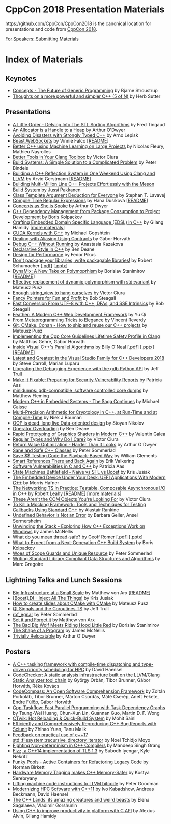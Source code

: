 CppCon 2018 Presentation Materials
==================================

https://github.com/CppCon/CppCon2018 is the canonical location for presentations
and code from [CppCon 2018](http://cppcon.org).

[For Speakers: Submitting Materials](Submitting.md)
# Index of Materials

## Keynotes

 - [Concepts - The Future of Generic Programming](Keynotes/concepts_the_future_of_generic_programming/concepts_the_future_of_generic_programming__bjarne_stroustrup__cppcon_2018.pdf) by Bjarne Stroustrup
 - [Thoughts on a more powerful and simpler C++ (5 of N)](Keynotes/thoughts_on_a_more_powerful_and_simpler_cpp/thoughts_on_a_more_powerful_and_simpler_cpp__herb_sutter__cppcon_2018.pdf) by Herb Sutter

## Presentations

 - [A Little Order - Delving Into The STL Sorting Algorithms](Presentations/a_little_order_delving_into_the_stl_sorting_algorithms/a_little_order_delving_into_the_stl_sorting_algorithms__fred_tingaud__cppcon_2018.pdf) by Fred Tingaud
 - [An Allocator is a Handle to a Heap](Presentations/an_allocator_is_a_handle_to_a_heap/an_allocator_is_a_handle_to_a_heap__arthur_odwyer__cppcon_2018.pdf) by Arthur O'Dwyer
 - [Avoiding Disasters with Strongly Typed C++](Presentations/avoiding_disasters_with_strongly_typed_cpp/avoiding_disasters_with_strongly_typed_cpp__arno_lepisk__cppcon_2018.pdf) by Arno Lepisk
 - [Beast.WebSockets](Presentations/beastwebsockets/beastwebsockets__vinnie_falco__cppcon_2018.pdf) by Vinnie Falco \[[README](Presentations/beastwebsockets/README.md)\]
 - [Better C++ using Machine Learning on Large Projects](Presentations/better_cpp_using_machine_learning_on_large_projects/better_cpp_using_machine_learning_on_large_projects__nicolas_fleury_mathieu_nayrolles__cppcon_2018.pdf) by Nicolas Fleury, Mathieu Nayrolles
 - [Better Tools in Your Clang Toolbox](Presentations/better_tools_in_your_clang_toolbox/better_tools_in_your_clang_toolbox__victor_ciura__cppcon_2018.pdf) by Victor Ciura
 - [Build Systems: A Simple Solution to a Complicated Problem](Presentations/build_systems_a_simple_solution_to_a_complicated_problem/build_systems_a_simple_solution_to_a_complicated_problem__peter_bindels__cppcon_2018.pdf) by Peter Bindels
 - [Building a C++ Reflection System in One Weekend Using Clang and LLVM](Presentations/building_a_cpp_reflection_system_in_one_weekend_using_clang_and_llvm/building_a_cpp_reflection_system_in_one_weekend_using_clang_and_llvm__arvid_gerstmann__cppcon_2018.pdf) by Arvid Gerstmann \[[README](Presentations/building_a_cpp_reflection_system_in_one_weekend_using_clang_and_llvm/README.md)\]
 - [Building Multi-Million Line C++ Projects Effortlessly with the Meson Build System](Presentations/building_multimillion_line_cpp_projects_effortlessly_with_the_meson_build_system/building_multimillion_line_cpp_projects_effortlessly_with_the_meson_build_system__jussi_pakkanen__cppcon_2018.pdf) by Jussi Pakkanen
 - [Class Template Argument Deduction for Everyone](Presentations/class_template_argument_deduction_for_everyone/class_template_argument_deduction_for_everyone__stephan_t_lavavej__cppcon_2018.pdf) by Stephan T. Lavavej
 - [Compile Time Regular Expressions](Presentations/compile_time_regular_expressions/compile_time_regular_expressions__hana_dusikova__cppcon_2018.pdf) by Hana Dusíková \[[README](Presentations/compile_time_regular_expressions/README.md)\]
 - [Concepts as She is Spoke](Presentations/concepts_as_she_is_spoke/concepts_as_she_is_spoke__arthur_odwyer__cppcon_2018.pdf) by Arthur O'Dwyer
 - [C++ Dependency Management from Package Consumption to Project Development](Presentations/cpp_dependency_management_from_package_consumption_to_project_development/cpp_dependency_management_from_package_consumption_to_project_development__boris_kolpackov__cppcon_2018.pdf) by Boris Kolpackov
 - [Crafting Embedded Domain Specific Language (EDSL) in C++](Presentations/crafting_embedded_domain_specific_language_in_cpp/crafting_embedded_domain_specific_language_in_cpp__gilang_hamidy__cppcon_2018.pdf) by Gilang Hamidy \[[more materials](Presentations/crafting_embedded_domain_specific_language_in_cpp)\]
 - [CUDA Kernels with C++](Presentations/cuda_kernels_with_cpp/cuda_kernels_with_cpp__michael_gopshtein__cppcon_2018.pdf) by Michael Gopshtein
 - [Dealing with Aliasing Using Contracts](Presentations/dealing_with_aliasing_using_contracts/dealing_with_aliasing_using_contracts__gabor_horvath__cppcon_2018.pdf) by Gábor Horváth
 - [Debug C++ Without Running](Presentations/debug_cpp_without_running/debug_cpp_without_running__anastasia_kazakova__cppcon_2018.pdf) by Anastasia Kazakova
 - [Declarative Style in C++](Presentations/declarative_style_in_cpp/declarative_style_in_cpp__ben_deane__cppcon_2018.pdf) by Ben Deane
 - [Design for Performance](Presentations/design_for_performance/design_for_performance__fedor_pikus__cppcon_2018.pdf) by Fedor Pikus
 - [Don't package your libraries, write packagable libraries!](Presentations/dont_package_your_libraries_write_packagable_libraries/dont_package_your_libraries_write_packagable_libraries__robert_schumacher__cppcon_2018.pdf) by Robert Schumacher \[[.pdf](Presentations/dont_package_your_libraries_write_packagable_libraries/dont_package_your_libraries_write_packagable_libraries__robert_schumacher__cppcon_2018.pdf)\] \[[.pptx](Presentations/dont_package_your_libraries_write_packagable_libraries/dont_package_your_libraries_write_packagable_libraries__robert_schumacher__cppcon_2018.pptx)\]
 - [DynaMix: A New Take on Polymoprhism](Presentations/dynamix_a_new_take_on_polymoprhism/dynamix_a_new_take_on_polymoprhism__borislav_stanimirov__cppcon_2018.pdf) by Borislav Stanimirov \[[README](Presentations/dynamix_a_new_take_on_polymoprhism/README.md)\]
 - [Effective replacement of dynamic polymorphism with std::variant](Presentations/effective_replacement_of_dynamic_polymorphism_with_stdvariant/effective_replacement_of_dynamic_polymorphism_with_stdvariant__mateusz_pusz__cppcon_2018.pdf) by Mateusz Pusz
 - [Enough string_view to hang ourselves](Presentations/enough_string_view_to_hang_ourselves/enough_string_view_to_hang_ourselves__victor_ciura__cppcon_2018.pdf) by Victor Ciura
 - [Fancy Pointers for Fun and Profit](Presentations/fancy_pointers_for_fun_and_profit/fancy_pointers_for_fun_and_profit__bob_steagall__cppcon_2018.pdf) by Bob Steagall
 - [Fast Conversion From UTF-8 with C++, DFAs, and SSE Intrinsics](Presentations/fast_conversion_from_utf8_with_cpp_dfas_and_sse_intrinsics/fast_conversion_from_utf8_with_cpp_dfas_and_sse_intrinsics__bob_steagall__cppcon_2018.pdf) by Bob Steagall
 - [Feather: A Modern C++ Web Development Framework](Presentations/feather_a_modern_cpp_web_development_framework/feather_a_modern_cpp_web_development_framework__yu_qi__cppcon_2018.pdf) by Yu Qi
 - [From Metaprogramming Tricks to Elegance](Presentations/from_metaprogramming_tricks_to_elegance/from_metaprogramming_tricks_to_elegance__vincent_reverdy__cppcon_2018.pdf) by Vincent Reverdy
 - [Git, CMake, Conan - How to ship and reuse our C++ projects](Presentations/git_cmake_conan_how_to_ship_and_reuse_our_cpp_projects/git_cmake_conan_how_to_ship_and_reuse_our_cpp_projects__mateusz_pusz__cppcon_2018.pdf) by Mateusz Pusz
 - [Implementing the Cpp Core Guidelines Lifetime Safety Profile in Clang](Presentations/implementing_the_cpp_core_guidelines_lifetime_safety_profile_in_clang/implementing_the_cpp_core_guidelines_lifetime_safety_profile_in_clang__matthias_gehre_gabor_horvath__cppcon_2018.pdf) by Matthias Gehre, Gabor Horvath
 - [Inside Visual C++'s Parallel Algorithms](Presentations/inside_visual_cpps_parallel_algorithms/inside_visual_cpps_parallel_algorithms__billy_oneal__cppcon_2018.pdf) by Billy O'Neal \[[.pdf](Presentations/inside_visual_cpps_parallel_algorithms/inside_visual_cpps_parallel_algorithms__billy_oneal__cppcon_2018.pdf)\] \[[.pptx](Presentations/inside_visual_cpps_parallel_algorithms/inside_visual_cpps_parallel_algorithms__billy_oneal__cppcon_2018.pptx)\] \[[README](Presentations/inside_visual_cpps_parallel_algorithms/README.md)\]
 - [Latest and Greatest in the Visual Studio Family for C++ Developers 2018](Presentations/latest_and_greatest_in_the_visual_studio_family_for_cpp_developers_2018/latest_and_greatest_in_the_visual_studio_family_for_cpp_developers_2018__steve_carroll_marian_luparu__cppcon_2018.pdf) by Steve Carroll, Marian Luparu
 - [Liberating the Debugging Experience with the gdb Python API](Presentations/liberating_the_debugging_experience_with_the_gdb_python_api/liberating_the_debugging_experience_with_the_gdb_python_api__jeff_trull__cppcon_2018.pdf) by Jeff Trull
 - [Make It Fixable: Preparing for Security Vulnerability Reports](Presentations/make_it_fixable/make_it_fixable__patricia_aas__cppcon_2018.pdf) by Patricia Aas
 - [minidumps: gdb-compatible, software controlled core dumps](Presentations/minidumps_gdbcompatible_software_controlled_core_dumps/minidumps_gdbcompatible_software_controlled_core_dumps__matthew_fleming__cppcon_2018.pdf) by Matthew Fleming
 - [Modern C++ in Embedded Systems - The Saga Continues](Presentations/modern_cpp_in_embedded_systems_the_saga_continues/modern_cpp_in_embedded_systems_the_saga_continues__michael_caisse__cppcon_2018.pdf) by Michael Caisse
 - [Multi-Precision Arithmetic for Cryptology in C++, at Run-Time and at Compile-Time](Presentations/multiprecision_arithmetic_for_cryptology_in_cpp/multiprecision_arithmetic_for_cryptology_in_cpp__niek_j_bouman__cppcon_2018.pdf) by Niek J Bouman
 - [OOP is dead, long live Data-oriented design](Presentations/oop_is_dead_long_live_dataoriented_design/oop_is_dead_long_live_dataoriented_design__stoyan_nikolov__cppcon_2018.pdf) by Stoyan Nikolov
 - [Operator Overloading](Presentations/operator_overloading/operator_overloading__ben_deane__cppcon_2018.pdf) by Ben Deane
 - [Rapid Prototyping of Graphics Shaders in Modern C++](Presentations/rapid_prototyping_of_graphics_shaders_in_modern_cpp/rapid_prototyping_of_graphics_shaders_in_modern_cpp__valentin_galea__cppcon_2018.pdf) by Valentin Galea
 - [Regular Types and Why Do I Care?](Presentations/regular_types_and_why_do_i_care/regular_types_and_why_do_i_care__victor_ciura__cppcon_2018.pdf) by Victor Ciura
 - [Return Value Optimization - Harder Than It Looks](Presentations/return_value_optimization_harder_than_it_looks/return_value_optimization_harder_than_it_looks__arthur_odwyer__cppcon_2018.pdf) by Arthur O'Dwyer
 - [Sane and Safe C++ Classes](Presentations/sane_and_safe_cpp_classes/sane_and_safe_cpp_classes__peter_sommerlad__cppcon_2018.pdf) by Peter Sommerlad
 - [Save $$ Testing Code the Playback-Based Way](Presentations/save_money_testing_code_the_playbackbased_way/save_money_testing_code_the_playbackbased_way__william_clements__cppcon_2018.pptx) by William Clements
 - [Smart References There and Back Again](Presentations/smart_references_there_and_back_again/smart_references_there_and_back_again__erik_valkering__cppcon_2018.pdf) by Erik Valkering
 - [Software Vulnerabilities in C and C++](Presentations/software_vulnerabilities_in_c_and_cpp/software_vulnerabilities_in_c_and_cpp__patricia_aas__cppcon_2018.pdf) by Patricia Aas
 - [State Machines Battlefield - Naive vs STL vs Boost](Presentations/state_machines_battlefield_naive_vs_stl_vs_boost/state_machines_battlefield_naive_vs_stl_vs_boost__kris_jusiak__cppcon_2018.pdf) by Kris Jusiak
 - [The Embedded Device Under Your Desk: UEFI Applications With Modern C++](Presentations/the_embedded_device_under_your_desk_uefi_applications_with_modern_cpp/the_embedded_device_under_your_desk_uefi_applications_with_modern_cpp__morris_hafner__cppcon_2018.pdf) by Morris Hafner
 - [The Networking TS in Practice: Testable, Composable Asynchronous I/O in C++](Presentations/the_networking_ts_in_practice/the_networking_ts_in_practice__robert_leahy__cppcon_2018.pptx) by Robert Leahy \[[README](Presentations/the_networking_ts_in_practice/README.md)\] \[[more materials](Presentations/the_networking_ts_in_practice)\]
 - [These Aren't the COM Objects You're Looking For](Presentations/these_arent_the_com_objects_youre_looking_for/these_arent_the_com_objects_youre_looking_for__victor_ciura__cppcon_2018.pdf) by Victor Ciura
 - [To Kill a Mocking Framework: Tools and Techniques for Testing Callbacks Using Standard C++](Presentations/to_kill_a_mocking_framework/to_kill_a_mocking_framework__alastair_rankine__cppcon_2018.pdf) by Alastair Rankine
 - [Undefined Behavior is Not an Error](Presentations/undefined_behavior_is_not_an_error/undefined_behavior_is_not_an_error__barbara_geller_ansel_sermersheim__cppcon_2018.pdf) by Barbara Geller, Ansel Sermersheim
 - [Unwinding the Stack - Exploring How C++ Exceptions Work on Windows](Presentations/unwinding_the_stack_exploring_how_cpp_exceptions_work_on_windows/unwinding_the_stack_exploring_how_cpp_exceptions_work_on_windows__james_mcnellis__cppcon_2018.pdf) by James McNellis
 - [What do you mean thread-safe?](Presentations/what_do_you_mean_threadsafe/what_do_you_mean_threadsafe__geoff_romer__cppcon_2018.pdf) by Geoff Romer \[[.pdf](Presentations/what_do_you_mean_threadsafe/what_do_you_mean_threadsafe__geoff_romer__cppcon_2018.pdf)\] \[[.pptx](Presentations/what_do_you_mean_threadsafe/what_do_you_mean_threadsafe__geoff_romer__cppcon_2018.pptx)\]
 - [What to Expect from a Next-Generation C++ Build System](Presentations/what_to_expect_from_a_nextgeneration_cpp_build_system/what_to_expect_from_a_nextgeneration_cpp_build_system__boris_kolpackov__cppcon_2018.pdf) by Boris Kolpackov
 - [Woes of Scope Guards and Unique Resource](Presentations/woes_of_scope_guards_and_unique_resource/woes_of_scope_guards_and_unique_resource__peter_sommerlad__cppcon_2018.pdf) by Peter Sommerlad
 - [Writing Standard Library Compliant Data Structures and Algorithms](Presentations/writing_standard_library_compliant_data_structures_and_algorithms/writing_standard_library_compliant_data_structures_and_algorithms__marc_gregoire__cppcon_2018.pptx) by Marc Gregoire

## Lightning Talks and Lunch Sessions

 - [Big Infrastructure at a Small Scale](Lightning%20Talks%20and%20Lunch%20Sessions/big_infrastructure_at_a_small_scale/big_infrastructure_at_a_small_scale__matthew_von_arx__cppcon_2018.pdf) by Matthew von Arx \[[README](Lightning%20Talks%20and%20Lunch%20Sessions/big_infrastructure_at_a_small_scale/README.md)\]
 - [[Boost].DI - Inject All The Things!](Lightning%20Talks%20and%20Lunch%20Sessions/boost_di_inject_all_the_things/boost_di_inject_all_the_things__kris_jusiak__cppcon_2018.pdf) by Kris Jusiak
 - [How to create slides about CMake with CMake](Lightning%20Talks%20and%20Lunch%20Sessions/how_to_create_slides_about_cmake_with_cmake/how_to_create_slides_about_cmake_with_cmake__mateusz_pusz__cppcon_2018.pdf) by Mateusz Pusz
 - [Qt Signals and the Coroutines TS](Lightning%20Talks%20and%20Lunch%20Sessions/qt_signals_and_the_coroutines_ts/qt_signals_and_the_coroutines_ts__jeff_trull__cppcon_2018.pdf) by Jeff Trull
 - [rof_egnar](Lightning%20Talks%20and%20Lunch%20Sessions/rof_egnar/rof_egnar__peter_sommerlad__cppcon_2018.pdf) by Peter Sommerlad
 - [Set it and Forget it](Lightning%20Talks%20and%20Lunch%20Sessions/set_it_and_forget_it/set_it_and_forget_it__matthew_von_arx__cppcon_2018.pptx) by Matthew von Arx
 - [The Bad Big Wolf Meets Riding Hood Little Red](Lightning%20Talks%20and%20Lunch%20Sessions/the_bad_big_wolf_meets_riding_hood_little_red/the_bad_big_wolf_meets_riding_hood_little_red__borislav_stanimirov__cppcon_2018.pdf) by Borislav Stanimirov
 - [The Shape of a Program](Lightning%20Talks%20and%20Lunch%20Sessions/the_shape_of_a_program/the_shape_of_a_program__james_mcnellis__cppcon_2018.pdf) by James McNellis
 - [Trivially Relocatable](Lightning%20Talks%20and%20Lunch%20Sessions/trivially_relocatable/trivially_relocatable__arthur_odwyer__cppcon_2018.pdf) by Arthur O'Dwyer

## Posters

 - [A C++ tasking framework with compile-time dispatching and type-driven priority scheduling for HPC](Posters/a_cpp_tasking_framework_with_compiletime_dispatching_and_typedriven_priority_scheduling_for_hpc/a_cpp_tasking_framework_with_compiletime_dispatching_and_typedriven_priority_scheduling_for_hpc__david_haensel__cppcon_2018.pdf) by David Haensel
 - [CodeChecker: A static analysis infrastructure built on the LLVM/Clang Static Analyzer tool chain](Posters/codechecker_a_static_analysis_infrastructure_built_on_the_llvmclang_static_analyzer_tool_chain/codechecker_a_static_analysis_infrastructure_built_on_the_llvmclang_static_analyzer_tool_chain__gyorgy_orban_tibor_brunner_gabor_horvath_reka_kovacs__cppcon_2018.pdf) by György Orbán, Tibor Brunner, Gábor Horváth, Réka Kovács
 - [CodeCompass: An Open Software Comprehension Framework](Posters/codecompass_an_open_software_comprehension_framework/codecompass_an_open_software_comprehension_framework__zolta_porkolab_tibor_brunner_marton_csordas_mate_cser%C3%A9p_anett_fekete_endre_fulop_gabor_horvath__cppcon_2018.pdf) by Zoltán Porkoláb, Tibor Brunner, Márton Csordás, Máté Cserép, Anett Fekete, Endre Fülöp, Gábor Horváth
 - [Cpp-Taskflow: Fast Parallel Programming with Task Dependency Graphs](Posters/cpptaskflow_fast_parallel_programming_with_task_dependency_graphs/cpptaskflow_fast_parallel_programming_with_task_dependency_graphs__tsungwei_huang_chunxun_lin_guannan_guo_martin_wong__cppcon_2018.pdf) by Tsung-Wei Huang, Chun-Xun Lin, Guannan Guo, Martin D. F. Wong
 - [CTwik: Hot Reloading & Quick-Build System](Posters/ctwik_hot_reloading_quickbuild_system/ctwik_hot_reloading_quickbuild_system__mohit_saini__cppcon_2018.pdf) by Mohit Saini
 - [Efficiently and Comprehensively Reproducing C++ Bug Reports with Sciunit](Posters/efficiently_and_comprehensively_reproducing_cpp_bug_reports_with_sciunit/efficiently_and_comprehensively_reproducing_cpp_bug_reports_with_sciunit__zhihao_yuan_tanu_malik__cppcon_2018.pdf) by Zhihao Yuan, Tanu Malik
 - [Feedback on practical use of c++17 std::filesystem::recursive_directory_iterator](Posters/feedback_on_practical_use_of_cpp17_stdfilesystemrecursive_directory_iterator/feedback_on_practical_use_of_cpp17_stdfilesystemrecursive_directory_iterator__noel_tchidjo_moyo__cppcon_2018.pdf) by Noel Tchidjo Moyo
 - [Fighting Non-determinism in C++ Compilers](Posters/fighting_nondeterminism_in_cpp_compilers/fighting_nondeterminism_in_cpp_compilers__mandeep_singh_grang__cppcon_2018.pdf) by Mandeep Singh Grang
 - [Fizz, a C++14 implementation of TLS 1.3](Posters/fizz_a_cpp14_implementation_of_tls_13/fizz_a_cpp14_implementation_of_tls_13__subodh_iyengar_kyle_nekritz__cppcon_2018.pdf) by Subodh Iyengar, Kyle Nekritz
 - [Funky Pools - Active Containers for Refactoring Legacy Code](Posters/funky_pools_active_containers_for_refactoring_legacy_code/funky_pools_active_containers_for_refactoring_legacy_code__norman_birkett__cppcon_2018.pdf) by Norman Birkett
 - [Hardware Memory Tagging makes C++ Memory-Safer](Posters/hardware_memory_tagging_makes_cpp_memorysafer/hardware_memory_tagging_makes_cpp_memorysafer__kostya_serebryany__cppcon_2018.pdf) by Kostya Serebryany
 - [Lifting machine code instructions to LLVM bitcode](Posters/lifting_machine_code_instructions_to_llvm_bitcode/lifting_machine_code_instructions_to_llvm_bitcode__peter_goodman__cppcon_2018.pdf) by Peter Goodman
 - [Modernizing HPC Software with C++11](Posters/modernizing_hpc_software_with_cpp11/modernizing_hpc_software_with_cpp11__ivo_kabadshow_andreas_beckmann_david_haensel__cppcon_2018.pdf) by Ivo Kabadshow, Andreas Beckmann, David Haensel
 - [The C++ Lands, its amazing creatures and weird beasts](Posters/the_cpp_lands_its_amazing_creatures_and_weird_beasts/the_cpp_lands_its_amazing_creatures_and_weird_beasts__elena_sagalaeva_vladimir_gorshunin__cppcon_2018.jpg) by Elena Sagalaeva, Vladimir Gorshunin
 - [Using C++ to improve productivity in platform with C API](Posters/using_cpp_to_improve_productivity_in_platform_with_c_api/using_cpp_to_improve_productivity_in_platform_with_c_api__alexius_alvin_gilang_hamidy__cppcon_2018.pdf) by Alexius Alvin, Gilang Hamidy
